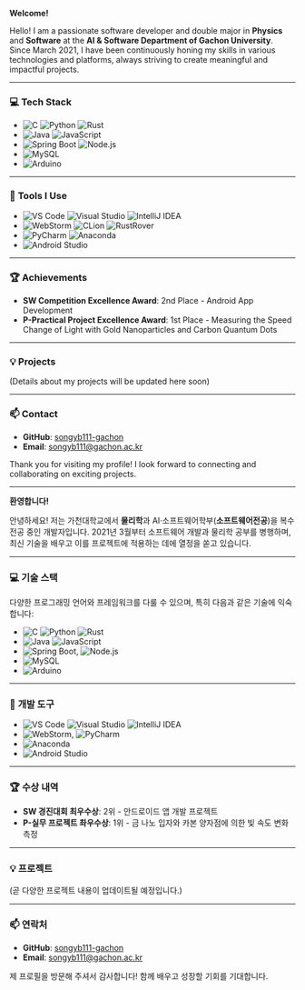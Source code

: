 **Welcome!**

Hello! I am a passionate software developer and double major in **Physics** and **Software** at the **AI & Software Department of Gachon University**. Since March 2021, I have been continuously honing my skills in various technologies and platforms, always striving to create meaningful and impactful projects.

---

### 💻 **Tech Stack**

- ![C](https://img.shields.io/badge/-C-00599C?logo=c&logoColor=white) ![Python](https://img.shields.io/badge/-Python-3776AB?logo=python&logoColor=white) ![Rust](https://img.shields.io/badge/-Rust-000000?logo=rust&logoColor=white)
- ![Java](https://img.shields.io/badge/-Java-007396?logo=java&logoColor=white) ![JavaScript](https://img.shields.io/badge/-JavaScript-F7DF1E?logo=javascript&logoColor=black)
- ![Spring Boot](https://img.shields.io/badge/-Spring%20Boot-6DB33F?logo=springboot&logoColor=white) ![Node.js](https://img.shields.io/badge/-Node.js-339933?logo=node.js&logoColor=white)
- ![MySQL](https://img.shields.io/badge/-MySQL-4479A1?logo=mysql&logoColor=white)
- ![Arduino](https://img.shields.io/badge/-Arduino-00979D?logo=arduino&logoColor=white)

---

### 🔧 **Tools I Use**

- ![VS Code](https://img.shields.io/badge/-VS%20Code-007ACC?logo=visual-studio-code&logoColor=white) ![Visual Studio](https://img.shields.io/badge/-Visual%20Studio-5C2D91?logo=visual-studio&logoColor=white) ![IntelliJ IDEA](https://img.shields.io/badge/-IntelliJ%20IDEA-000000?logo=intellij-idea&logoColor=white)
- ![WebStorm](https://img.shields.io/badge/-WebStorm-000000?logo=webstorm&logoColor=white) ![CLion](https://img.shields.io/badge/-CLion-000000?logo=clion&logoColor=white) ![RustRover](https://img.shields.io/badge/-RustRover-000000?logo=rust&logoColor=white)
- ![PyCharm](https://img.shields.io/badge/-PyCharm-000000?logo=pycharm&logoColor=white) ![Anaconda](https://img.shields.io/badge/-Anaconda-44A833?logo=anaconda&logoColor=white)
- ![Android Studio](https://img.shields.io/badge/-Android%20Studio-3DDC84?logo=android-studio&logoColor=white)

---

### 🏆 **Achievements**

- **SW Competition Excellence Award**: 2nd Place - Android App Development
- **P-Practical Project Excellence Award**: 1st Place - Measuring the Speed Change of Light with Gold Nanoparticles and Carbon Quantum Dots

---

### 💡 **Projects**

(Details about my projects will be updated here soon)

---

### 📫 **Contact**

- **GitHub**: [songyb111-gachon](https://github.com/songyb111-gachon)
- **Email**: songyb111@gachon.ac.kr

Thank you for visiting my profile! I look forward to connecting and collaborating on exciting projects.

---

**환영합니다!**

안녕하세요! 저는 가천대학교에서 **물리학**과 AI·소프트웨어학부(**소프트웨어전공**)을 복수 전공 중인 개발자입니다. 2021년 3월부터 소프트웨어 개발과 물리학 공부를 병행하며, 최신 기술을 배우고 이를 프로젝트에 적용하는 데에 열정을 쏟고 있습니다.

---

### 💻 **기술 스택**

다양한 프로그래밍 언어와 프레임워크를 다룰 수 있으며, 특히 다음과 같은 기술에 익숙합니다:

- ![C](https://img.shields.io/badge/-C-00599C?logo=c&logoColor=white) ![Python](https://img.shields.io/badge/-Python-3776AB?logo=python&logoColor=white) ![Rust](https://img.shields.io/badge/-Rust-000000?logo=rust&logoColor=white)
- ![Java](https://img.shields.io/badge/-Java-007396?logo=java&logoColor=white) ![JavaScript](https://img.shields.io/badge/-JavaScript-F7DF1E?logo=javascript&logoColor=black)
- ![Spring Boot](https://img.shields.io/badge/-Spring%20Boot-6DB33F?logo=springboot&logoColor=white), ![Node.js](https://img.shields.io/badge/-Node.js-339933?logo=node.js&logoColor=white)
- ![MySQL](https://img.shields.io/badge/-MySQL-4479A1?logo=mysql&logoColor=white)
- ![Arduino](https://img.shields.io/badge/-Arduino-00979D?logo=arduino&logoColor=white)

---

### 🔧 **개발 도구**

- ![VS Code](https://img.shields.io/badge/-VS%20Code-007ACC?logo=visual-studio-code&logoColor=white) ![Visual Studio](https://img.shields.io/badge/-Visual%20Studio-5C2D91?logo=visual-studio&logoColor=white) ![IntelliJ IDEA](https://img.shields.io/badge/-IntelliJ%20IDEA-000000?logo=intellij-idea&logoColor=white)
- ![WebStorm](https://img.shields.io/badge/-WebStorm-000000?logo=webstorm&logoColor=white), ![PyCharm](https://img.shields.io/badge/-PyCharm-000000?logo=pycharm&logoColor=white)
- ![Anaconda](https://img.shields.io/badge/-Anaconda-44A833?logo=anaconda&logoColor=white)
- ![Android Studio](https://img.shields.io/badge/-Android%20Studio-3DDC84?logo=android-studio&logoColor=white)

---

### 🏆 **수상 내역**

- **SW 경진대회 최우수상**: 2위 - 안드로이드 앱 개발 프로젝트
- **P-실무 프로젝트 촤우수상**: 1위 - 금 나노 입자와 카본 양자점에 의한 빛 속도 변화 측정

---

### 💡 **프로젝트**

(곧 다양한 프로젝트 내용이 업데이트될 예정입니다.)

---

### 📫 **연락처**

- **GitHub**: [songyb111-gachon](https://github.com/songyb111-gachon)
- **Email**: songyb111@gachon.ac.kr

제 프로필을 방문해 주셔서 감사합니다! 함께 배우고 성장할 기회를 기대합니다.
